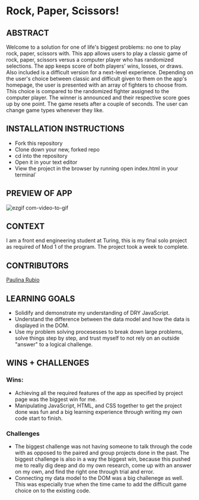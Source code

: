 # Rock, Paper, Scissors!
## ABSTRACT
Welcome to a solution for one of life's biggest problems: no one to play rock, paper, scissors with. This app allows users to play a classic game of rock, paper, scissors versus a computer player who has randomized selections. The app keeps score of both players' wins, losses, or draws. Also included is a difficult version for a next-level experience. Depending on the user's choice between classic and difficult given to them on the app's homepage, the user is presented with an array of fighters to choose from. This choice is compared to the randomized fighter assigned to the computer player. The winner is announced and their respective score goes up by one point. The game resets after a couple of seconds. The user can change game types whenever they like. 

## INSTALLATION INSTRUCTIONS
- Fork this repository
- Clone down your new, forked repo
- cd into the repository
- Open it in your text editor
- View the project in the browser by running open index.html in your terminal`
​
## PREVIEW OF APP
![ezgif com-video-to-gif](https://user-images.githubusercontent.com/123966150/234424658-52f065bf-bd9d-458d-9a55-dedb09db1136.gif)

## CONTEXT
I am a front end engineering student at Turing, this is my final solo project as required of Mod 1 of the program. The project took a week to complete. 

## CONTRIBUTORS
[Paulina Rubio](https://github.com/paulina-isabel)

## LEARNING GOALS
- Solidify and demonstrate my understanding of DRY JavaScript.
- Understand the difference between the data model and how the data is displayed in the DOM. 
- Use my problem solving procesesses to break down large problems, solve things step by step, and trust myself to not rely on an outside "answer" to a logical challenge. 

## WINS + CHALLENGES
### Wins:
- Achieving all the required features of the app as specified by project page was the biggest win for me.
- Manipulating JavaScript, HTML, and CSS together to get the project done was fun and a big learning experience through writing my own code start to finish. 

### Challenges
- The biggest challenge was not having someone to talk through the code with as opposed to the paired and group projects done in the past. The biggest challenge is also in a way the biggest win, because this pushed me to really dig deep and do my own research, come up with an answer on my own, and find the right one through trial and error.
- Connecting my data model to the DOM was a big challenege as well. This was especially true when the time came to add the difficult game choice on to the existing code. 

